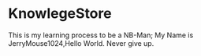 # KnowlegeStore
This is my learning process to be a NB-Man;
My Name is JerryMouse1024,Hello World.
Never give up.

